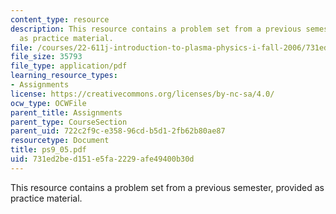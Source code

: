 ```yaml
---
content_type: resource
description: This resource contains a problem set from a previous semester, provided
  as practice material.
file: /courses/22-611j-introduction-to-plasma-physics-i-fall-2006/731ed2bed151e5fa2229afe49400b30d_ps9_05.pdf
file_size: 35793
file_type: application/pdf
learning_resource_types:
- Assignments
license: https://creativecommons.org/licenses/by-nc-sa/4.0/
ocw_type: OCWFile
parent_title: Assignments
parent_type: CourseSection
parent_uid: 722c2f9c-e358-96cd-b5d1-2fb62b80ae87
resourcetype: Document
title: ps9_05.pdf
uid: 731ed2be-d151-e5fa-2229-afe49400b30d
---
```

This resource contains a problem set from a previous semester, provided as practice material.